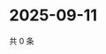 # 2025-09-11

共 0 条

<!-- BEGIN ZHIHUVIDEO -->
<!-- 最后更新时间 Thu Sep 11 2025 01:09:24 GMT+0800 (China Standard Time) -->

<!-- END ZHIHUVIDEO -->
